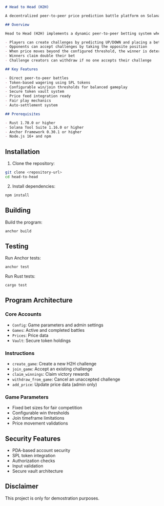 ```markdown
# Head to Head (H2H)

A decentralized peer-to-peer price prediction battle platform on Solana where players go head-to-head betting on price movements. Challenge others or accept challenges by predicting whether a price will go UP or DOWN - winner takes all!

## Overview

Head to Head (H2H) implements a dynamic peer-to-peer betting system where:

- Players can create challenges by predicting UP/DOWN and placing a bet
- Opponents can accept challenges by taking the opposite position
- When price moves beyond the configured threshold, the winner is determined
- Winners claim double their bet
- Challenge creators can withdraw if no one accepts their challenge

## Key Features

- Direct peer-to-peer battles
- Token-based wagering using SPL tokens
- Configurable win/join thresholds for balanced gameplay
- Secure token vault system
- Price feed integration ready
- Fair play mechanics
- Auto-settlement system

## Prerequisites

- Rust 1.70.0 or higher
- Solana Tool Suite 1.16.0 or higher
- Anchor Framework 0.30.1 or higher
- Node.js 16+ and npm
```

## Installation

1. Clone the repository:

```bash
git clone <repository-url>
cd head-to-head
```

2. Install dependencies:

```bash
npm install
```

## Building

Build the program:

```bash
anchor build
```

## Testing

Run Anchor tests:

```bash
anchor test
```

Run Rust tests:

```bash
cargo test
```

## Program Architecture

### Core Accounts

- `Config`: Game parameters and admin settings
- `Games`: Active and completed battles
- `Prices`: Price data
- `Vault`: Secure token holdings

### Instructions

- `create_game`: Create a new H2H challenge
- `join_game`: Accept an existing challenge
- `claim_winnings`: Claim victory rewards
- `withdraw_from_game`: Cancel an unaccepted challenge
- `add_price`: Update price data (admin only)

### Game Parameters

- Fixed bet sizes for fair competition
- Configurable win thresholds
- Join timeframe limitations
- Price movement validations

## Security Features

- PDA-based account security
- SPL token integration
- Authorization checks
- Input validation
- Secure vault architecture

## Disclaimer

This project is only for demostration purposes.
